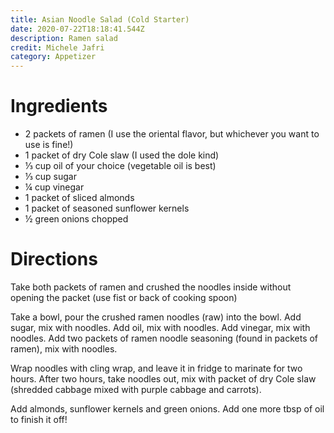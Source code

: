 ```yaml
---
title: Asian Noodle Salad (Cold Starter)
date: 2020-07-22T18:18:41.544Z
description: Ramen salad
credit: Michele Jafri
category: Appetizer
---
```


# Ingredients
* 2 packets of ramen (I use the oriental flavor, but whichever you want to use is fine!)
* 1 packet of dry Cole slaw (I used the dole kind) 
* ⅓ cup oil of your choice (vegetable oil is best) 
* ⅓ cup sugar 
* ¼ cup vinegar 
* 1 packet of sliced almonds 
* 1 packet of seasoned sunflower kernels
* ½ green onions chopped 

# Directions 
Take both packets of ramen and crushed the noodles inside without opening the packet (use fist or back of cooking spoon) 

Take a bowl, pour the crushed ramen noodles (raw) into the bowl. Add sugar, mix with noodles. Add oil, mix with noodles. Add vinegar, mix with noodles. Add two packets of ramen noodle seasoning (found in packets of ramen), mix with noodles.

Wrap noodles with cling wrap, and leave it in fridge to marinate for two hours. After two hours, take noodles out, mix with packet of dry Cole slaw (shredded cabbage mixed with purple cabbage and carrots).

Add almonds, sunflower kernels and green onions. Add one more tbsp of oil to finish it off!

